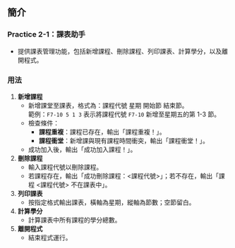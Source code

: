 ## 簡介
### Practice 2-1：課表助手
   - 提供課表管理功能，包括新增課程、刪除課程、列印課表、計算學分，以及離開程式。
### 用法
1. **新增課程**  
   - 新增課堂至課表，格式為：課程代號 星期 開始節 結束節。  
     範例：`F7-10 5 1 3` 表示將課程代號 `F7-10` 新增至星期五的第 1-3 節。
   - 檢查條件：
     - **課程重複**：課程已存在，輸出「課程重複！」。
     - **課程衝堂**：新增課與現有課程時間衝突，輸出「課程衝堂！」。
   - 成功加入後，輸出「成功加入課程！」。
2. **刪除課程**  
   - 輸入課程代號以刪除課程。
   - 若課程存在，輸出「成功刪除課程：<課程代號>」；若不存在，輸出「課程 <課程代號> 不在課表中」。
3. **列印課表**  
   - 按指定格式輸出課表，橫軸為星期，縱軸為節數；空節留白。
4. **計算學分**  
   - 計算課表中所有課程的學分總數。
5. **離開程式**  
   - 結束程式運行。
